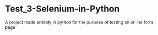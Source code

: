 # Test_3-Selenium-in-Python
 A project made entirely in python for the purpose of testing an online form page
